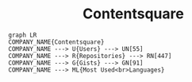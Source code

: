 <h1 align="center">Contentsquare</h1>

```mermaid
graph LR
COMPANY_NAME{Contentsquare}
COMPANY_NAME ---> U{Users} ---> UN[55]
COMPANY_NAME ---> R{Repositories} ---> RN[447]
COMPANY_NAME ---> G{Gists} ---> GN[91]
COMPANY_NAME ---> ML{Most Used<br>Languages}
```
